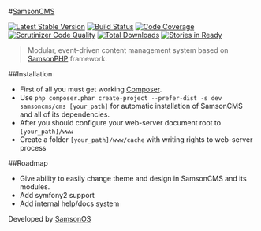 #[SamsonCMS](http://samsoncms.com)

[![Latest Stable Version](https://poser.pugx.org/samsoncms/cms/v/stable.svg)](https://packagist.org/packages/samsoncms/cms)
[![Build Status](https://scrutinizer-ci.com/g/samsoncms/cms/badges/build.png?b=master)](https://scrutinizer-ci.com/g/samsoncms/cms/build-status/master)
[![Code Coverage](https://scrutinizer-ci.com/g/samsoncms/cms/badges/coverage.png?b=master)](https://scrutinizer-ci.com/g/samsoncms/cms/?branch=master)
[![Scrutinizer Code Quality](https://scrutinizer-ci.com/g/samsoncms/cms/badges/quality-score.png?b=master)](https://scrutinizer-ci.com/g/samsoncms/cms/?branch=master) 
[![Total Downloads](https://poser.pugx.org/samsoncms/cms/downloads.svg)](https://packagist.org/packages/samsoncms/cms)
[![Stories in Ready](https://badge.waffle.io/samsoncms/cms.png?label=ready&title=Ready)](https://waffle.io/samsoncms/cms)

> Modular, event-driven content management system based on [SamsonPHP](http://samsonphp.com) framework.

##Installation 
* First of all you must get working [Composer](http://getcomposer.org).
* Use ```php composer.phar create-project --prefer-dist -s dev samsoncms/cms [your_path]``` for automatic installation of SamsonCMS and all of its dependencies.
* After you should configure your web-server document root to ```[your_path]/www``` 
* Create a folder ```[your_path]/www/cache``` with writing rights to web-server process


##Roadmap
* Give ability to easily change theme and design in SamsonCMS and its modules.
* Add symfony2 support
* Add internal help/docs system

Developed by [SamsonOS](http://samsonos.com/)
